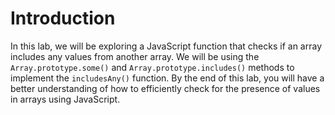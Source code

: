 # Introduction

In this lab, we will be exploring a JavaScript function that checks if an array includes any values from another array. We will be using the `Array.prototype.some()` and `Array.prototype.includes()` methods to implement the `includesAny()` function. By the end of this lab, you will have a better understanding of how to efficiently check for the presence of values in arrays using JavaScript.
